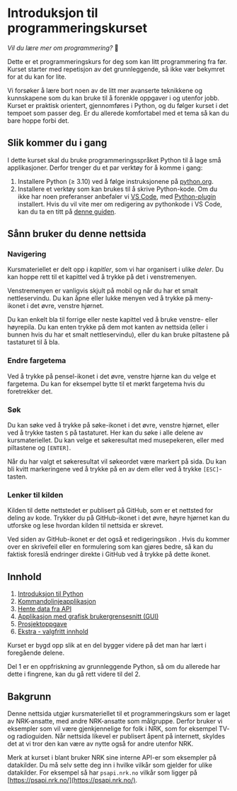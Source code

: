 # Introduksjon til programmeringskurset

_Vil du lære mer om programmering?_ 🎉

Dette er et programmeringskurs for deg som kan litt programmering fra før.
Kurset starter med repetisjon av det grunnleggende, så ikke vær bekymret for at du kan for lite.

Vi forsøker å lære bort noen av de litt mer avanserte teknikkene og kunnskapene som du kan bruke til å forenkle oppgaver i og utenfor jobb.
Kurset er praktisk orientert, gjennomføres i Python, og du følger kurset i det tempoet som passer deg.
Er du allerede komfortabel med et tema så kan du bare hoppe forbi det.


## Slik kommer du i gang

I dette kurset skal du bruke programmeringsspråket Python til å lage små applikasjoner. Derfor trenger du et par verktøy for å komme i gang:

1. Installere Python (&ge; 3.10) ved å følge instruksjonene på [python.org][python-nedlasting].
2. Installere et verktøy som kan brukes til å skrive Python-kode.
   Om du ikke har noen preferanser anbefaler vi [VS Code][vs-code],
   med [Python-plugin][vs-code-python-plugin] installert.
   Hvis du vil vite mer om redigering av pythonkode i VS Code, kan du ta en titt på [denne guiden][vs-code-python-docs].

[python-nedlasting]: https://www.python.org/downloads/
[vs-code]: https://code.visualstudio.com/
[vs-code-python-plugin]: https://marketplace.visualstudio.com/items?itemName=ms-python.python
[vs-code-python-docs]: https://code.visualstudio.com/docs/languages/python


## Sånn bruker du denne nettsida

### Navigering

Kursmateriellet er delt opp i _kapitler_, som vi har organisert i ulike _deler_.
Du kan hoppe rett til et kapittel ved å trykke på det i venstremenyen.

Venstremenyen er vanligvis skjult på mobil og når du har et smalt nettleservindu.
Du kan åpne eller lukke menyen ved å trykke på meny-ikonet <i class="fa fa-bars"></i> i det øvre, venstre hjørnet.

Du kan enkelt bla til forrige eller neste kapittel ved å bruke venstre- eller høyrepila.
Du kan enten trykke på dem mot kanten av nettsida (eller i bunnen hvis du har et smalt nettleservindu), eller du kan bruke piltastene på tastaturet til å bla.


### Endre fargetema

Ved å trykke på pensel-ikonet <i class="fa fa-paint-brush"></i> i det øvre, venstre hjørne kan du velge et fargetema.
Du kan for eksempel bytte til et mørkt fargetema hvis du foretrekker det.


### Søk

Du kan søke ved å trykke på søke-ikonet <i class="fa fa-search"></i> i det øvre, venstre hjørnet,
eller ved å trykke tasten `S` på tastaturet.
Her kan du søke i alle delene av kursmateriellet.
Du kan velge et søkeresultat med musepekeren, eller med piltastene og `[ENTER]`.

Når du har valgt et søkeresultat vil søkeordet være markert på sida.
Du kan bli kvitt markeringene ved å trykke på en av dem eller ved å trykke `[ESC]`-tasten.


### Lenker til kilden

Kilden til dette nettstedet er publisert på GitHub, som er et nettsted for deling av kode.
Trykker du på GitHub-ikonet <i class="fa fa-github"></i> i det øvre, høyre hjørnet kan du utforske og lese hvordan kilden til nettsida er skrevet.

Ved siden av GitHub-ikonet er det også et redigeringsikon <i class="fa fa-edit"></i>.
Hvis du kommer over en skrivefeil eller en formulering som kan gjøres bedre, så kan du faktisk foreslå endringer direkte i GitHub ved å trykke på dette ikonet.


## Innhold

1. [Introduksjon til Python](kap1/)
2. [Kommandolinjeapplikasjon](kap2/)
3. [Hente data fra API](kap3/)
4. [Applikasjon med grafisk brukergrensesnitt (GUI)](kap4/)
5. [Prosjektoppgave](prosjektoppgave/)
6. [Ekstra - valgfritt innhold](ekstra/)
 
Kurset er bygd opp slik at en del bygger videre på det man har lært i foregående delene.

Del 1 er en oppfriskning av grunnleggende Python, så om du allerede har dette i fingrene, kan du gå rett videre til del 2.


## Bakgrunn

Denne nettsida utgjør kursmateriellet til et programmeringskurs som er laget av NRK-ansatte, med andre NRK-ansatte som målgruppe.
Derfor bruker vi eksempler som vil være gjenkjennelige for folk i NRK, som for eksempel TV- og radioguiden.
Når nettsida likevel er publisert åpent på internett, skyldes det at vi tror den kan være av nytte også for andre utenfor NRK.

Merk at kurset i blant bruker NRK sine interne API-er som eksempler på datakilder.
Du må selv sette deg inn i hvilke vilkår som gjelder for ulike datakilder.
For eksempel så har `psapi.nrk.no` vilkår som ligger på [https://psapi.nrk.no/](https://psapi.nrk.no/).
